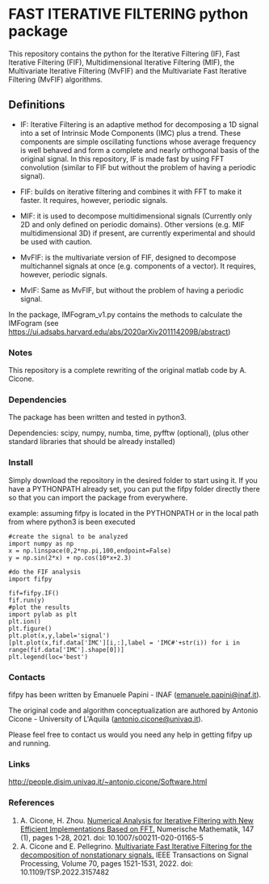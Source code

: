 # FAST ITERATIVE FILTERING python package

This repository contains the python for the Iterative Filtering (IF), Fast Iterative Filtering (FIF), Multidimensional Iterative Filtering (MIF), the Multivariate Iterative Filtering (MvFIF) and the Multivariate Fast Iterative Filtering (MvFIF) algorithms.

## Definitions ##
* IF: Iterative Filtering is an adaptive method for decomposing a 1D signal into a set of Intrinsic Mode Components (IMC) plus a trend. These components are simple oscillating functions whose average frequency is well behaved and form a complete and nearly orthogonal basis of the original signal. In this repository, IF is made fast by using FFT convolution (similar to FIF but without the problem of having a periodic signal).

* FIF: builds on iterative filtering and combines it with FFT to make it faster. It requires, however, periodic signals.

* MIF: it is used to decompose multidimensional signals (Currently only 2D and only defined on periodic domains).
Other versions (e.g. MIF multidimensional 3D) if present, are currently experimental and should be used with caution.

* MvFIF: is the multivariate version of FIF, designed to decompose multichannel signals at once (e.g. components of a vector). It requires, however, periodic signals.

* MvIF: Same as MvFIF, but without the problem of having a periodic signal.

In the package, IMFogram_v1.py contains the methods to calculate the IMFogram (see https://ui.adsabs.harvard.edu/abs/2020arXiv201114209B/abstract)

### Notes ###
This repository is a complete rewriting of the original matlab code by A. Cicone.


### Dependencies ###
The package has been written and tested in python3.

Dependencies: scipy, numpy, numba, time, pyfftw (optional),  (plus other standard libraries that should be already installed)

### Install ###

Simply download the repository in the desired folder to start using it.
If you have a PYTHONPATH already set, you can put the fifpy folder directly there so that you can import the package from everywhere.

example: assuming fifpy is located in the PYTHONPATH or in the local path from where python3 is been executed 

```
#create the signal to be analyzed
import numpy as np
x = np.linspace(0,2*np.pi,100,endpoint=False)
y = np.sin(2*x) + np.cos(10*x+2.3)
        
#do the FIF analysis
import fifpy
    
fif=fifpy.IF()
fif.run(y)
#plot the results
import pylab as plt
plt.ion()
plt.figure()
plt.plot(x,y,label='signal')
[plt.plot(x,fif.data['IMC'][i,:],label = 'IMC#'+str(i)) for i in range(fif.data['IMC'].shape[0])]
plt.legend(loc='best')

```

### Contacts ###

fifpy has been written by Emanuele Papini - INAF (emanuele.papini@inaf.it).

The original code and algorithm conceptualization are authored by Antonio Cicone - University of L'Aquila (antonio.cicone@univaq.it).

Please feel free to contact us would you need any help in getting fifpy up and running.

### Links ###
 http://people.disim.univaq.it/~antonio.cicone/Software.html

### References ###
1) A. Cicone, H. Zhou. [Numerical Analysis for Iterative Filtering with New Efficient Implementations Based on FFT.](https://arxiv.org/abs/1802.01359) Numerische Mathematik, 147 (1), pages 1-28, 2021. doi: 10.1007/s00211-020-01165-5
2) A. Cicone and E. Pellegrino. [Multivariate Fast Iterative Filtering for the decomposition of nonstationary signals.](https://arxiv.org/abs/1902.04860) IEEE Transactions on Signal Processing, Volume 70, pages 1521-1531, 2022. doi: 10.1109/TSP.2022.3157482


